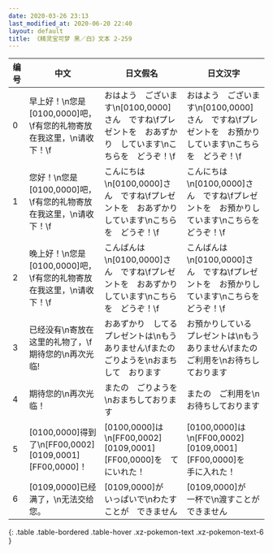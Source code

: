 ```yaml
---
date: 2020-03-26 23:13
last_modified_at: 2020-06-20 22:40
layout: default
title: 《精灵宝可梦 黑／白》文本 2-259
---
```

| 编号 | 中文 | 日文假名 | 日文汉字 |
| ---- | ---- | ---- | --- |
| 0 | 早上好！\n您是[0100,0000]吧，\f有您的礼物寄放在我这里，\n请收下！\f | おはよう　ございます\n[0100,0000]さん　ですね\fプレゼントを　おあずかり　しています\nこちらを　どうぞ！\f | おはよう　ございます\n[0100,0000]さん　ですね\fプレゼントを　お預かりしています\nこちらを　どうぞ！\f |
| 1 | 您好！\n您是[0100,0000]吧，\f有您的礼物寄放在我这里，\n请收下！\f | こんにちは\n[0100,0000]さん　ですね\fプレゼントを　おあずかり　しています\nこちらを　どうぞ！\f | こんにちは\n[0100,0000]さん　ですね\fプレゼントを　お預かりしています\nこちらを　どうぞ！\f |
| 2 | 晚上好！\n您是[0100,0000]吧，\f有您的礼物寄放在我这里，\n请收下！\f | こんばんは\n[0100,0000]さん　ですね\fプレゼントを　おあずかり　しています\nこちらを　どうぞ！\f | こんばんは\n[0100,0000]さん　ですね\fプレゼントを　お預かりしています\nこちらを　どうぞ！\f |
| 3 | 已经没有\n寄放在这里的礼物了，\f期待您的\n再次光临! | おあずかり　してる　プレゼントは\nもう　ありません\fまたの　ごりようを\nおまちして　おります | お預かりしている　プレゼントは\nもう　ありません\fまたの　ご利用を\nお待ちしております |
| 4 | 期待您的\n再次光临！ | またの　ごりようを\nおまちしております | またの　ご利用を\nお待ちしております |
| 5 | [0100,0000]得到了\n[FF00,0002][0109,0001][FF00,0000]！ | [0100,0000]は\n[FF00,0002][0109,0001][FF00,0000]を　てにいれた！ | [0100,0000]は\n[FF00,0002][0109,0001][FF00,0000]を　手に入れた！ |
| 6 | [0109,0000]已经满了，\n无法交给您。 | [0109,0000]が　いっぱいで\nわたすことが　できません | [0109,0000]が　一杯で\n渡すことが　できません |
{: .table .table-bordered .table-hover .xz-pokemon-text .xz-pokemon-text-6 }